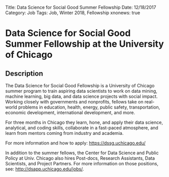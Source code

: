Title: Data Science for Social Good Summer Fellowship
Date: 12/18/2017
Category: Job
Tags: Job, Winter 2018, Fellowship
xnonews: true

# Data Science for Social Good Summer Fellowship at the University of Chicago

## Description
The Data Science for Social Good Fellowship is a University of Chicago summer program to train aspiring data scientists to work on data mining, machine learning, big data, and data science projects with social impact. Working closely with governments and nonprofits, fellows take on real-world problems in education, health, energy, public safety, transportation, economic development, international development, and more.

For three months in Chicago they learn, hone, and apply their data science, analytical, and coding skills, collaborate in a fast-paced atmosphere, and learn from mentors coming from industry and academia.

For more information and how to apply: https://dssg.uchicago.edu/

In addition to the summer fellows, the Center for Data Science and Public Policy at Univ. Chicago also hires Post-docs, Research Assistants, Data Scientists, and Project Partners. For more information on those positions, see: http://dsapp.uchicago.edu/jobs/.